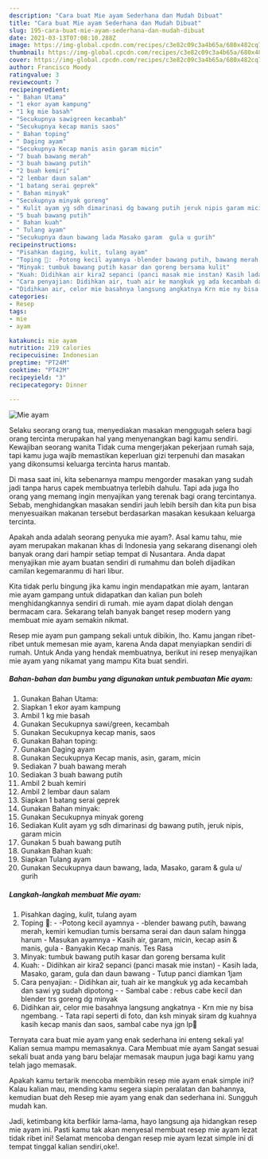 ```yaml
---
description: "Cara buat Mie ayam Sederhana dan Mudah Dibuat"
title: "Cara buat Mie ayam Sederhana dan Mudah Dibuat"
slug: 195-cara-buat-mie-ayam-sederhana-dan-mudah-dibuat
date: 2021-03-13T07:08:10.288Z
image: https://img-global.cpcdn.com/recipes/c3e82c09c3a4b65a/680x482cq70/mie-ayam-foto-resep-utama.jpg
thumbnail: https://img-global.cpcdn.com/recipes/c3e82c09c3a4b65a/680x482cq70/mie-ayam-foto-resep-utama.jpg
cover: https://img-global.cpcdn.com/recipes/c3e82c09c3a4b65a/680x482cq70/mie-ayam-foto-resep-utama.jpg
author: Francisco Moody
ratingvalue: 3
reviewcount: 7
recipeingredient:
- " Bahan Utama"
- "1 ekor ayam kampung"
- "1 kg mie basah"
- "Secukupnya sawigreen kecambah"
- "Secukupnya kecap manis saos"
- " Bahan toping"
- " Daging ayam"
- "Secukupnya Kecap manis asin garam micin"
- "7 buah bawang merah"
- "3 buah bawang putih"
- "2 buah kemiri"
- "2 lembar daun salam"
- "1 batang serai geprek"
- " Bahan minyak"
- "Secukupnya minyak goreng"
- " Kulit ayam yg sdh dimarinasi dg bawang putih jeruk nipis garam micin"
- "5 buah bawang putih"
- " Bahan kuah"
- " Tulang ayam"
- "Secukupnya daun bawang lada Masako garam  gula u gurih"
recipeinstructions:
- "Pisahkan daging, kulit, tulang ayam"
- "Toping 🐔: -Potong kecil ayamnya -blender bawang putih, bawang merah, kemiri kemudian tumis bersama serai dan daun salam hingga harum Masukan ayamnya Kasih air, garam, micin, kecap asin &amp; manis, gula Banyakin Kecap manis. Tes Rasa"
- "Minyak: tumbuk bawang putih kasar dan goreng bersama kulit"
- "Kuah: Didihkan air kira2 sepanci (panci masak mie instan) Kasih lada, Masako, garam, gula dan daun bawang Tutup panci diamkan 1jam"
- "Cara penyajian: Didihkan air, tuah air ke mangkuk yg ada kecambah dan sawi yg sudah dipotong  Sambal cabe : rebus cabe kecil dan blender trs goreng dg minyak"
- "Didihkan air, celor mie basahnya langsung angkatnya Krn mie ny bisa ngembang. Tata rapi seperti di foto, dan ksh minyak siram dg kuahnya kasih kecap manis dan saos, sambal cabe nya jgn lp🥰"
categories:
- Resep
tags:
- mie
- ayam

katakunci: mie ayam 
nutrition: 219 calories
recipecuisine: Indonesian
preptime: "PT24M"
cooktime: "PT42M"
recipeyield: "3"
recipecategory: Dinner

---
```



![Mie ayam](https://img-global.cpcdn.com/recipes/c3e82c09c3a4b65a/680x482cq70/mie-ayam-foto-resep-utama.jpg)

Selaku seorang orang tua, menyediakan masakan menggugah selera bagi orang tercinta merupakan hal yang menyenangkan bagi kamu sendiri. Kewajiban seorang  wanita Tidak cuma mengerjakan pekerjaan rumah saja, tapi kamu juga wajib memastikan keperluan gizi terpenuhi dan masakan yang dikonsumsi keluarga tercinta harus mantab.

Di masa  saat ini, kita sebenarnya mampu mengorder masakan yang sudah jadi tanpa harus capek membuatnya terlebih dahulu. Tapi ada juga lho orang yang memang ingin menyajikan yang terenak bagi orang tercintanya. Sebab, menghidangkan masakan sendiri jauh lebih bersih dan kita pun bisa menyesuaikan makanan tersebut berdasarkan masakan kesukaan keluarga tercinta. 



Apakah anda adalah seorang penyuka mie ayam?. Asal kamu tahu, mie ayam merupakan makanan khas di Indonesia yang sekarang disenangi oleh banyak orang dari hampir setiap tempat di Nusantara. Anda dapat menyajikan mie ayam buatan sendiri di rumahmu dan boleh dijadikan camilan kegemaranmu di hari libur.

Kita tidak perlu bingung jika kamu ingin mendapatkan mie ayam, lantaran mie ayam gampang untuk didapatkan dan kalian pun boleh menghidangkannya sendiri di rumah. mie ayam dapat diolah dengan bermacam cara. Sekarang telah banyak banget resep modern yang membuat mie ayam semakin nikmat.

Resep mie ayam pun gampang sekali untuk dibikin, lho. Kamu jangan ribet-ribet untuk memesan mie ayam, karena Anda dapat menyiapkan sendiri di rumah. Untuk Anda yang hendak membuatnya, berikut ini resep menyajikan mie ayam yang nikamat yang mampu Kita buat sendiri.

<!--inarticleads1-->

##### Bahan-bahan dan bumbu yang digunakan untuk pembuatan Mie ayam:

1. Gunakan  Bahan Utama:
1. Siapkan 1 ekor ayam kampung
1. Ambil 1 kg mie basah
1. Gunakan Secukupnya sawi/green, kecambah
1. Gunakan Secukupnya kecap manis, saos
1. Gunakan  Bahan toping:
1. Gunakan  Daging ayam
1. Gunakan Secukupnya Kecap manis, asin, garam, micin
1. Sediakan 7 buah bawang merah
1. Sediakan 3 buah bawang putih
1. Ambil 2 buah kemiri
1. Ambil 2 lembar daun salam
1. Siapkan 1 batang serai geprek
1. Gunakan  Bahan minyak:
1. Gunakan Secukupnya minyak goreng
1. Sediakan  Kulit ayam yg sdh dimarinasi dg bawang putih, jeruk nipis, garam micin
1. Gunakan 5 buah bawang putih
1. Gunakan  Bahan kuah:
1. Siapkan  Tulang ayam
1. Gunakan Secukupnya daun bawang, lada, Masako, garam &amp; gula u/ gurih




<!--inarticleads2-->

##### Langkah-langkah membuat Mie ayam:

1. Pisahkan daging, kulit, tulang ayam
1. Toping 🐔: - -Potong kecil ayamnya - -blender bawang putih, bawang merah, kemiri kemudian tumis bersama serai dan daun salam hingga harum - Masukan ayamnya - Kasih air, garam, micin, kecap asin &amp; manis, gula - Banyakin Kecap manis. Tes Rasa
1. Minyak: tumbuk bawang putih kasar dan goreng bersama kulit
1. Kuah: - Didihkan air kira2 sepanci (panci masak mie instan) - Kasih lada, Masako, garam, gula dan daun bawang - Tutup panci diamkan 1jam
1. Cara penyajian: - Didihkan air, tuah air ke mangkuk yg ada kecambah dan sawi yg sudah dipotong -  - Sambal cabe : rebus cabe kecil dan blender trs goreng dg minyak
1. Didihkan air, celor mie basahnya langsung angkatnya - Krn mie ny bisa ngembang. - Tata rapi seperti di foto, dan ksh minyak siram dg kuahnya kasih kecap manis dan saos, sambal cabe nya jgn lp🥰




Ternyata cara buat mie ayam yang enak sederhana ini enteng sekali ya! Kalian semua mampu memasaknya. Cara Membuat mie ayam Sangat sesuai sekali buat anda yang baru belajar memasak maupun juga bagi kamu yang telah jago memasak.

Apakah kamu tertarik mencoba membikin resep mie ayam enak simple ini? Kalau kalian mau, mending kamu segera siapin peralatan dan bahannya, kemudian buat deh Resep mie ayam yang enak dan sederhana ini. Sungguh mudah kan. 

Jadi, ketimbang kita berfikir lama-lama, hayo langsung aja hidangkan resep mie ayam ini. Pasti kamu tak akan menyesal membuat resep mie ayam lezat tidak ribet ini! Selamat mencoba dengan resep mie ayam lezat simple ini di tempat tinggal kalian sendiri,oke!.

